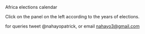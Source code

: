 Africa elections calendar

Click on the panel on the left according to the years of elections.

for queries tweet @nahayopatrick, or email nahayo3@gmail.com
